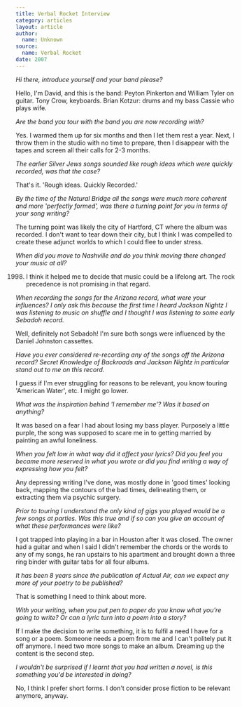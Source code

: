 ```yaml
---
title: Verbal Rocket Interview
category: articles
layout: article
author:
  name: Unknown
source:
  name: Verbal Rocket
date: 2007
---
```


_Hi there, introduce yourself and your band please?_

Hello, I'm David, and this is the band: Peyton Pinkerton and William Tyler on guitar. Tony Crow, keyboards. Brian Kotzur: drums and my bass Cassie who plays wife. 

_Are the band you tour with the band you are now recording with?_

Yes. I warmed them up for six months and then I let them rest a year. Next, I throw them in the studio with no time to prepare, then I disappear with the tapes and screen all their calls for 2-3 months. 

_The earlier Silver Jews songs sounded like rough ideas which were quickly recorded, was that the case?_ 

That's it. 'Rough ideas. Quickly Recorded.' 

_By the time of the Natural Bridge all the songs were much more coherent and more 'perfectly formed', was there a turning point for you in terms of your song writing?_

The turning point was likely the city of Hartford, CT where the album was recorded. I don't want to tear down their city, but I think I was compelled to create these adjunct worlds to which I could flee to under stress. 

_When did you move to Nashville and do you think moving there changed your music at all?_ 

1998. I think it helped me to decide that music could be a lifelong art. The rock precedence is not promising in that regard. 

_When recording the songs for the Arizona record, what were your influences? I only ask this because the first time I heard Jackson Nightz I was listening to music on shuffle and I thought I was listening to some early Sebadoh record._ 

Well, definitely not Sebadoh! I'm sure both songs were influenced by the Daniel Johnston cassettes.

_Have you ever considered re-recording any of the songs off the Arizona record? Secret Knowledge of Backroads and Jackson Nightz in particular stand out to me on this record._

I guess if I'm ever struggling for reasons to be relevant, you know touring 'American Water', etc. I might go lower. 

_What was the inspiration behind 'I remember me'? Was it based on anything?_ 

It was based on a fear I had about losing my bass player. Purposely a little purple, the song was supposed to scare me in to getting married by painting an awful loneliness. 

_When you felt low in what way did it affect your lyrics? Did you feel you became more reserved in what you wrote or did you find writing a way of expressing how you felt?_ 

Any depressing writing I've done, was mostly done in 'good times' looking back, mapping the contours of the bad times, delineating them, or extracting them via psychic surgery. 

_Prior to touring I understand the only kind of gigs you played would be a few songs at parties. Was this true and if so can you give an account of what these performances were like?_

I got trapped into playing in a bar in Houston after it was closed. The owner had a guitar and when I said I didn't remember the chords or the words to any of my songs, he ran upstairs to his apartment and brought down a three ring binder with guitar tabs for all four albums.

_It has been 8 years since the publication of Actual Air, can we expect any more of your poetry to be published?_

That is something I need to think about more. 

_With your writing, when you put pen to paper do you know what you're going to write? Or can a lyric turn into a poem into a story?_

If I make the decision to write something, it is to fulfil a need I have for a song or a poem. Someone needs a poem from me and I can't politely put it off anymore. I need two more songs to make an album. Dreaming up the content is the second step.

_I wouldn't be surprised if I learnt that you had written a novel, is this something you'd be interested in doing?_

No, I think I prefer short forms. I don't consider prose fiction to be relevant anymore, anyway.